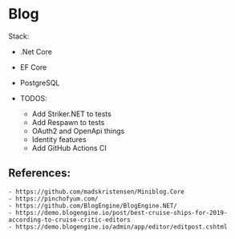 # Blog

Stack:
- .Net Core
- EF Core
- PostgreSQL

- TODOS:
    - Add Striker.NET to tests
    - Add Respawn to tests
    - OAuth2 and OpenApi things
    - Identity features
    - Add GitHub Actions CI

## References:
    - https://github.com/madskristensen/Miniblog.Core
    - https://pinchofyum.com/
    - https://github.com/BlogEngine/BlogEngine.NET/
    - https://demo.blogengine.io/post/best-cruise-ships-for-2019-according-to-cruise-critic-editors
    - https://demo.blogengine.io/admin/app/editor/editpost.cshtml
